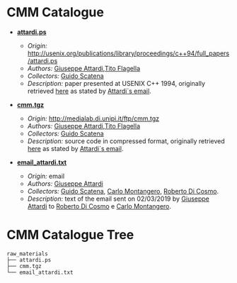 # CMM Catalogue


* **[attardi.ps](https://github.com/Unipisa/CMM-Depository/tree/master/raw_materials/attardi.ps)**
  * *Origin:* <http://usenix.org/publications/library/proceedings/c++94/full_papers/attardi.ps>
  * *Authors:* [Giuseppe Attardi](./metadata/actors.md#giuseppe_attardi),[Tito Flagella](./metadata/actors.md#tito_flagella)
  * *Collectors:* [Guido Scatena](./metadata/actors.md#guido_scatena) 
  * *Description:*  paper presented at USENIX C++ 1994, originally retrieved [here](http://usenix.org/publications/library/proceedings/c++94/full_papers/attardi.ps) as stated by [Attardi`s email](https://github.com/Unipisa/CMM-Depository/tree/master/raw_materials/email_attardi.txt).


* **[cmm.tgz](https://github.com/Unipisa/CMM-Depository/tree/master/raw_materials/cmm.tgz)**
  * *Origin:*  <http://medialab.di.unipi.it/ftp/cmm.tgz>
  * *Authors:* [Giuseppe Attardi](./metadata/actors.md#giuseppe_attardi),[Tito Flagella](./metadata/actors.md#tito_flagella)
  * *Collectors:* [Guido Scatena](./metadata/actors.md#guido_scatena) 
  * *Description:* source code in compressed format, originally retrieved [here](http://medialab.di.unipi.it/ftp/cmm.tgz) as stated by [Attardi`s email](https://github.com/Unipisa/CMM-Depository/tree/master/raw_material/email_attardi.txt).
  

* **[email_attardi.txt](https://github.com/Unipisa/CMM-Depository/tree/master/raw_materials/email_attardi.txt)**
  * *Origin:* email
  * *Authors:* [Giuseppe Attardi](./metadata/actors.md#giuseppe_attardi)
  * *Collectors:* [Guido Scatena](./metadata/actors.md#guido_scatena), [Carlo Montangero](./metadata/actors.md#carlo_montangero), [Roberto Di Cosmo](./metadata/actors.md#roberto_di_cosmo). 
  * *Description:* text of the email sent on 02/03/2019 by [Giuseppe Attardi](./metadata/actors.md#giuseppe_attardi) to [Roberto Di Cosmo](./metadata/actors.md/#roberto_di_cosmo) e [Carlo Montangero](./metadata/actors.md#carlo_montangero).
  

# CMM Catalogue Tree

~~~
raw_materials
├── attardi.ps
├── cmm.tgz
└── email_attardi.txt
~~~
